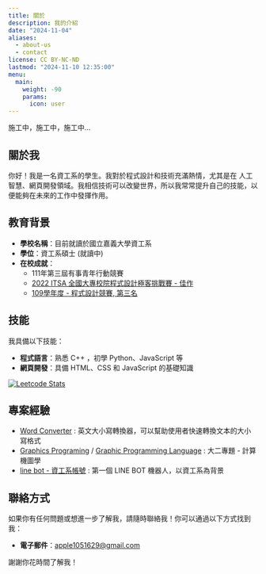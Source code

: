 ```yaml
---
title: 關於
description: 我的介紹
date: "2024-11-04"
aliases:
  - about-us
  - contact
license: CC BY-NC-ND
lastmod: "2024-11-10 12:35:00"
menu:
  main:
    weight: -90
    params:
      icon: user
---
```


施工中，施工中，施工中...

## 關於我

你好！我是一名資工系的學生。我對於程式設計和技術充滿熱情，尤其是在 人工智慧、網頁開發領域。我相信技術可以改變世界，所以我常常提升自己的技能，以便能夠在未來的工作中發揮作用。

## 教育背景

- **學校名稱**：目前就讀於國立嘉義大學資工系
- **學位**：資工系碩士 (就讀中)
- **在校成就**：
  - 111年第三屆有事青年行動競賽
  - [2022 ITSA 全國大專校院程式設計極客挑戰賽 - 佳作](https://www.itsa.org.tw/itsacontest/2022/register/index.php)
  - [109學年度 - 程式設計競賽, 第三名](https://website.ncyu.edu.tw/csie/Contents?nodeId=27509)

## 技能

我具備以下技能：

- **程式語言**：熟悉 C++ ，初學 Python、JavaScript 等
- **網頁開發**：具備 HTML、CSS 和 JavaScript 的基礎知識

[![Leetcode Stats](https://leetcard.jacoblin.cool/david0970?ext=contest)](https://leetcode.com/david0970)

## 專案經驗

- [Word Converter](https://github.com/davidchen0970/wordConverter) : 英文大小寫轉換器，可以幫助使用者快速轉換文本的大小寫格式
- [Graphics Programing](https://github.com/davidchen0970/Graphics-Programing) / [Graphic Programming Language](https://github.com/davidchen0970/Graphic-programming-language) : 大二專題 - 計算機圖學
- [line bot - 資工系帳號](https://github.com/davidchen0970/line-bot) : 第一個 LINE BOT 機器人，以資工系為背景

## 聯絡方式

如果你有任何問題或想進一步了解我，請隨時聯絡我！你可以通過以下方式找到我：

- **電子郵件**：apple1051629@gmail.com

謝謝你花時間了解我！
